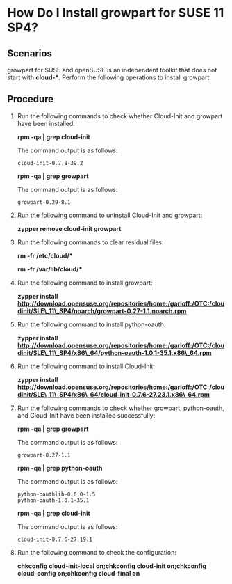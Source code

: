 # How Do I Install growpart for SUSE 11 SP4?<a name="EN-US_TOPIC_0078454810"></a>

## Scenarios<a name="section1565613201325"></a>

growpart for SUSE and openSUSE is an independent toolkit that does not start with  **cloud-\***. Perform the following operations to install growpart:

## Procedure<a name="section11829153012218"></a>

1.  Run the following commands to check whether Cloud-Init and growpart have been installed:

    **rpm -qa | grep cloud-init**

    The command output is as follows:

    ```
    cloud-init-0.7.8-39.2
    ```

    **rpm -qa | grep growpart**

    The command output is as follows:

    ```
    growpart-0.29-8.1
    ```

2.  Run the following command to uninstall Cloud-Init and growpart:

    **zypper remove cloud-init growpart**

3.  Run the following commands to clear residual files:

    **rm -fr /etc/cloud/\***

    **rm -fr /var/lib/cloud/\***

4.  Run the following command to install growpart:

    **zypper install http://download.opensuse.org/repositories/home:/garloff:/OTC:/cloudinit/SLE\_11\_SP4/noarch/growpart-0.27-1.1.noarch.rpm**

5.  Run the following command to install python-oauth:

    **zypper install http://download.opensuse.org/repositories/home:/garloff:/OTC:/cloudinit/SLE\_11\_SP4/x86\_64/python-oauth-1.0.1-35.1.x86\_64.rpm**

6.  Run the following command to install Cloud-Init:

    **zypper install http://download.opensuse.org/repositories/home:/garloff:/OTC:/cloudinit/SLE\_11\_SP4/x86\_64/cloud-init-0.7.6-27.23.1.x86\_64.rpm**

7.  Run the following commands to check whether growpart, python-oauth, and Cloud-Init have been installed successfully:

    **rpm -qa | grep growpart**

    The command output is as follows:

    ```
    growpart-0.27-1.1
    ```

    **rpm -qa | grep python-oauth**

    The command output is as follows:

    ```
    python-oauthlib-0.6.0-1.5
    python-oauth-1.0.1-35.1
    ```

    **rpm -qa | grep cloud-init**

    The command output is as follows:

    ```
    cloud-init-0.7.6-27.19.1
    ```

8.  Run the following command to check the configuration:

    **chkconfig cloud-init-local on;chkconfig cloud-init on;chkconfig cloud-config on;chkconfig cloud-final on**


